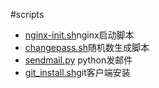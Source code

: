 #scripts

* [nginx-init.sh](https://github.com/gqdw/scripts/blob/master/nginx-init.sh)nginx启动脚本
* [changepass.sh](https://github.com/gqdw/scripts/blob/master/changepass.sh)随机数生成脚本
* [sendmail.py](https://github.com/gqdw/scripts/blob/master/sendmail.py) python发邮件
* [git_install.sh](https://github.com/gqdw/scripts/blob/master/git_install.sh)git客户端安装

